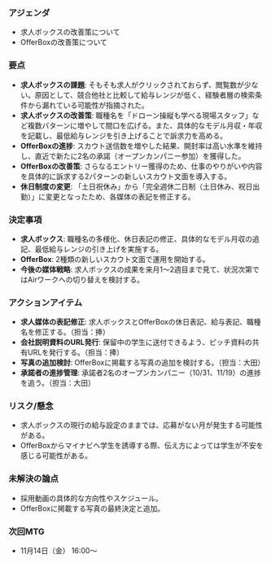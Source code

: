 ### アジェンダ
- 求人ボックスの改善策について
- OfferBoxの改善策について

### 要点
- **求人ボックスの課題**: そもそも求人がクリックされておらず、閲覧数が少ない。原因として、競合他社と比較して給与レンジが低く、経験者層の検索条件から漏れている可能性が指摘された。
- **求人ボックスの改善策**: 職種名を「ドローン操縦も学べる現場スタッフ」など複数パターンに増やして間口を広げる。また、具体的なモデル月収・年収を記載し、最低給与レンジを引き上げることで訴求力を高める。
- **OfferBoxの進捗**: スカウト送信数を増やした結果、開封率は高い水準を維持し、直近で新たに2名の承諾（オープンカンパニー参加）を獲得した。
- **OfferBoxの改善策**: さらなるエントリー獲得のため、仕事のやりがいや内容を具体的に訴求する2パターンの新しいスカウト文面を導入する。
- **休日制度の変更**: 「土日祝休み」から「完全週休二日制（土日休み、祝日出勤）」に変更となったため、各媒体の表記を修正する。

### 決定事項
- **求人ボックス**: 職種名の多様化、休日表記の修正、具体的なモデル月収の追記、最低給与レンジの引き上げを実施する。
- **OfferBox**: 2種類の新しいスカウト文面で運用を開始する。
- **今後の媒体戦略**: 求人ボックスの成果を来月1〜2週目まで見て、状況次第ではAirワークへの切り替えを検討する。

### アクションアイテム
- **求人媒体の表記修正**: 求人ボックスとOfferBoxの休日表記、給与表記、職種名を修正する。（担当：捧）
- **会社説明資料のURL発行**: 保留中の学生に送付できるよう、ピッチ資料の共有URLを発行する。（担当：捧）
- **写真の追加検討**: OfferBoxに掲載する写真の追加を検討する。（担当：大田）
- **承諾者の進捗管理**: 承諾者2名のオープンカンパニー（10/31、11/19）の進捗を追う。（担当：大田）

### リスク/懸念
- 求人ボックスの現行の給与設定のままでは、応募がない月が発生する可能性がある。
- OfferBoxからマイナビへ学生を誘導する際、伝え方によっては学生が不安を感じる可能性がある。

### 未解決の論点
- 採用動画の具体的な方向性やスケジュール。
- OfferBoxに掲載する写真の最終決定と追加。

### 次回MTG
- 11月14日（金） 16:00〜
